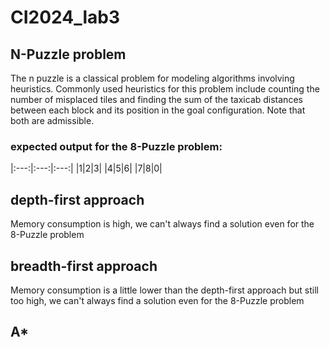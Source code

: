 # CI2024_lab3

## N-Puzzle problem

The n puzzle is a classical problem for modeling algorithms involving heuristics. Commonly used heuristics for this problem include counting the number of misplaced tiles and finding the sum of the taxicab distances between each block and its position in the goal configuration. Note that both are admissible.

### expected output for the 8-Puzzle problem:

|:---:|:---:|:---:| 
|1|2|3|
|4|5|6|
|7|8|0|

## depth-first approach
Memory consumption is high, we can't always find a solution even for the 8-Puzzle problem

## breadth-first approach
Memory consumption is a little lower than the depth-first approach but still too high, we can't always find a solution even for the 8-Puzzle problem

## A*


